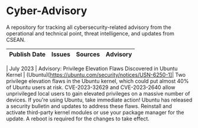 # Cyber-Advisory
A repository for tracking all cybersecurity-related advisory from the operational and technical point, threat intelligence, and updates from CSEAN.

| Publish Date | Issues | Sources |  Advisory 
|--- | --- | --- | ---

| July 2023 | Advisory: Privilege Elevation Flaws Discovered in Ubuntu Kernel | (Ubuntu)[https://ubuntu.com/security/notices/USN-6250-1]| Two privilege elevation flaws in the Ubuntu kernel, which could put almost 40% of Ubuntu users at risk. CVE-2023-32629 and CVE-2023-2640 allow unprivileged local users to gain elevated privileges on a massive number of devices. If you're using Ubuntu, take immediate action! Ubuntu has released a security bulletin and updates to address these flaws. Reinstall and activate third-party kernel modules or use your package manager for the update. A reboot is required for the changes to take effect.
